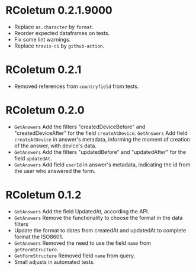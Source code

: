 # RColetum 0.2.1.9000

* Replace `as.character` by `format`.
* Reorder expected dataframes on tests.
* Fix some lint warnings.
* Replace `travis-ci` by `github-action`.

# RColetum 0.2.1

* Removed references from `countryfield` from tests.

# RColetum 0.2.0

* `GetAnswers` Add the filters "createdDeviceBefore" and "createdDeviceAfter" 
for the field `createAtDevice`.
`GetAnswers` Add field `createAtDevice` in answer's metadata, informing the
moment of creation of the answer, with device's data.
* `GetAnswers` Add the filters "updatedBefore" and "updatedAfter" for the field
`updatedAt`.
* `GetAnswers` Add field `userId` in answer's metadata, indicating the id from 
the user who answered the form.

# RColetum 0.1.2

* `GetAnswers` Add the field UpdatedAt, according the API.
* `GetAnswers` Remove the functionality to choose the format in the data filters 
* Update the format to dates from createdAt and updatedAt to complete format the
  ISO8601.
* `GetAnswers` Removed the need to use the field `name` from `getFormStructure`.
* `GetFormStructure` Removed field `name` from query.
* Small adjusts in automated tests.
